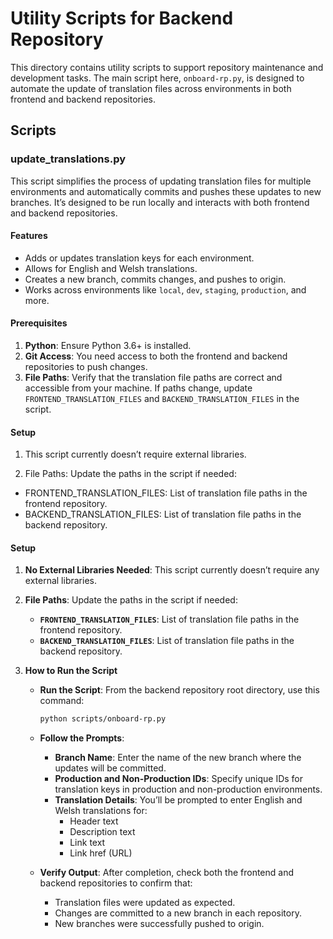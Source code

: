 # Utility Scripts for Backend Repository

This directory contains utility scripts to support repository maintenance and development tasks. The main script here, `onboard-rp.py`, is designed to automate the update of translation files across environments in both frontend and backend repositories.

## Scripts

### update_translations.py

This script simplifies the process of updating translation files for multiple environments and automatically commits and pushes these updates to new branches. It’s designed to be run locally and interacts with both frontend and backend repositories.

#### Features

- Adds or updates translation keys for each environment.
- Allows for English and Welsh translations.
- Creates a new branch, commits changes, and pushes to origin.
- Works across environments like `local`, `dev`, `staging`, `production`, and more.

#### Prerequisites

1. **Python**: Ensure Python 3.6+ is installed.
2. **Git Access**: You need access to both the frontend and backend repositories to push changes.
3. **File Paths**: Verify that the translation file paths are correct and accessible from your machine. If paths change, update `FRONTEND_TRANSLATION_FILES` and `BACKEND_TRANSLATION_FILES` in the script.

#### Setup

1. This script currently doesn’t require external libraries.

2. File Paths: Update the paths in the script if needed:

- FRONTEND_TRANSLATION_FILES: List of translation file paths in the frontend repository.
- BACKEND_TRANSLATION_FILES: List of translation file paths in the backend repository.

#### Setup

1. **No External Libraries Needed**: This script currently doesn’t require any external libraries.

2. **File Paths**: Update the paths in the script if needed:

   - **`FRONTEND_TRANSLATION_FILES`**: List of translation file paths in the frontend repository.
   - **`BACKEND_TRANSLATION_FILES`**: List of translation file paths in the backend repository.

3. **How to Run the Script**

   - **Run the Script**: From the backend repository root directory, use this command:

     ```bash
     python scripts/onboard-rp.py
     ```

   - **Follow the Prompts**:

     - **Branch Name**: Enter the name of the new branch where the updates will be committed.
     - **Production and Non-Production IDs**: Specify unique IDs for translation keys in production and non-production environments.
     - **Translation Details**: You’ll be prompted to enter English and Welsh translations for:
       - Header text
       - Description text
       - Link text
       - Link href (URL)

   - **Verify Output**: After completion, check both the frontend and backend repositories to confirm that:
     - Translation files were updated as expected.
     - Changes are committed to a new branch in each repository.
     - New branches were successfully pushed to origin.
